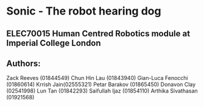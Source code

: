 # Sonic - The robot hearing dog

## ELEC70015 Human Centred Robotics module at Imperial College London

## Authors: 
Zack Reeves (01844549)
Chun Hin Lau (01843940)
Gian-Luca Fenocchi (01860614)
Krrish Jain(02555321)
Petar Barakov (01865450)
Donavon Clay (02541998)
Lun Tan (01842293)
Saifullah Ijaz (01854110)
Arthika Sivathasan (01921568)

